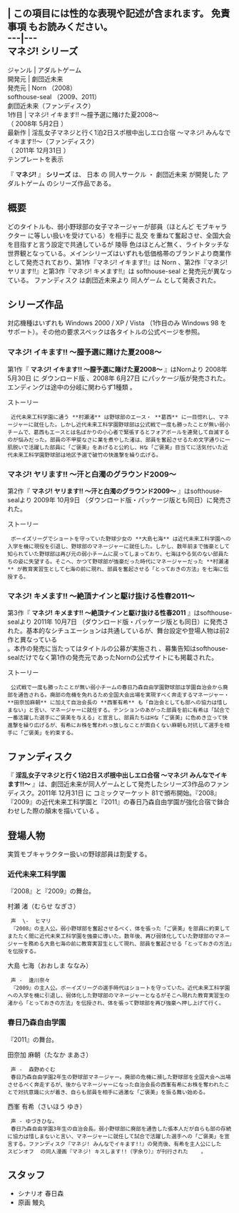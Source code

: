 |  この項目には性的な表現や記述が含まれます。  免責事項  もお読みください。  
---|---  
マネジ! シリーズ  
---  
ジャンル  |  アダルトゲーム   
開発元  |  劇団近未来   
発売元  |  Norn  （2008）   
softhouse-seal  （2009、2011）  
劇団近未来（ファンディスク）  
1作目  |  マネジ! イキます!! 〜膣予選に賭けた夏2008〜   
（  2008年  5月2日  ）  
最新作  |  淫乱女子マネジと行く1泊2日スポ根中出しエロ合宿 〜マネジ! みんなでイキます!!〜（ファンディスク）   
（  2011年  12月31日  ）  
テンプレートを表示  
  
『 **マネジ!** 』 **シリーズ** は、  日本  の  同人サークル  ・  劇団近未来  が開発した  アダルトゲーム  のシリーズ作品である。

##  概要  

どのタイトルも、弱小野球部の女子マネージャーが部員（ほとんど  モブキャラクター  に等しい扱いを受けている）を相手に  乱交
を重ねて奮起させ、全国大会を目指すと言う設定で共通しているが  陵辱
色はほとんど無く、ライトタッチな世界観となっている。メインシリーズはいずれも低価格帯のブランドより商業作として発売されており、第1作『マネジ!
イキます!!』は  Norn  、第2作『マネジ! ヤリます!!』と第3作『マネジ! キメます!!』は  softhouse-seal
と発売元が異なっている。  ファンディスク  は劇団近未来より  同人ゲーム  として発表された。

##  シリーズ作品  

対応機種はいずれも  Windows 2000  /  XP  /  Vista  （1作目のみ  Windows 98
をサポート）。その他の要求スペックは各タイトルの公式ページを参照。

###  マネジ! イキます!! 〜膣予選に賭けた夏2008〜  

第1作『 **マネジ! イキます!! 〜膣予選に賭けた夏2008〜** 』はNornより  2008年  5月30日  に  ダウンロード版  、2008年
6月27日  にパッケージ版が発売された。エンディングは途中の分岐に関わらず1種類    。

ストーリー

     近代未来工科学園に通う **村瀬渚** は野球部のエース・ **葛西** に一目惚れし、マネージャーに就任した。しかし近代未来工科学園野球部は公式戦で一度も勝ったことが無い弱小チームで、葛西もエースとは名ばかりの小心者で緊張するとフォアボールを連発して自滅するのが悩みだった。部員の不甲斐なさに業を煮やした渚は、部員を奮起させるため文字通りに一肌脱いで活躍した部員に「ご褒美」をあげると公約し、Hな「ご褒美」目当てに活気付いた近代未来工科学園野球部は地区予選で破竹の快進撃を繰り広げる。 

###  マネジ! ヤリます!! 〜汗と白濁のグラウンド2009〜  

第2作『 **マネジ! ヤリます!! 〜汗と白濁のグラウンド2009〜** 』はsofthouse-sealより  2009年  10月9日
（ダウンロード版・パッケージ版とも同日）に発売された。

ストーリー

     ボーイズリーグでショートを守っていた野球少女の **大島七海** は近代未来工科学園への入学を機に現役を引退し、野球部のマネージャーに就任した。しかし、数年前まで強豪として知られていた野球部は再び元の弱小チームに戻ってしまっており、七海はやる気のない部員たちの姿に失望する。そこへ、かつて野球部が強豪だった時代にマネージャーだった **村瀬渚** が教育実習生として七海の前に現れ、部員を奮起させる「とっておきの方法」を七海に伝授する。 

###  マネジ! キメます!! 〜絶頂ナインと駆け抜ける性春2011〜  

第3作『 **マネジ! キメます!! 〜絶頂ナインと駆け抜ける性春2011** 』はsofthouse-sealより  2011年  10月7日
（ダウンロード版・パッケージ版とも同日）に発売された。基本的なシチュエーションは共通しているが、舞台設定や登場人物は前2作と異なっている  
。本作の発売に当たってはタイトルの公募が実施され    、募集告知はsofthouse-
sealだけでなく第1作の発売元であったNornの公式サイトにも掲載された。

ストーリー

     公式戦で一度も勝ったことが無い弱小チームの春日乃森自由学園野球部は学園自治会から廃部を通告される。廃部の危機を免れるため全国大会出場を実現すべく奔走するマネージャー・ **田奈加麻朝** に加えて自治会長の **西峯有希** も「自治会としても部への協力は惜しまない」と言い、マネージャーに就任する。テンションのあがった部員を前に有希は「試合で一番活躍した選手にご褒美を与える」と宣言し、部員たちはHな「ご褒美」に色めき立って快進撃を繰り広げるが、有希にお株を奪われっ放しなことが面白くない麻朝も対抗して選手を相手に「ご褒美」を約束する。 

##  ファンディスク  

『 **淫乱女子マネジと行く1泊2日スポ根中出しエロ合宿 〜マネジ! みんなでイキます!!〜**
』は、劇団近未来が同人ゲームとして発売したシリーズ3作品のファンディスク。2011年  12月31日  に  コミックマーケット
81で頒布開始。『2008』『2009』の近代未来工科学園と『2011』の春日乃森自由学園が強化合宿で鉢合わせした際の顛末を描いている    。

##  登場人物  

実質モブキャラクター扱いの野球部員は割愛する。

###  近代未来工科学園  

『2008』と『2009』の舞台。

村瀬 渚（むらせ なぎさ）

     声  \-  ヒマリ 
     『2008』の主人公。弱小野球部を奮起させるべく、体を張った「ご褒美」を部員に約束してまたたく間に近代未来工科学園を強豪に導いた。数年後、再び弱体化していた野球部のマネージャーを務める大島七海の前に教育実習生として現れ、部員を奮起させる「とっておきの方法」を伝授する。 
大島 七海（おおしま ななみ）

     声 -  逢川奈々 
     『2009』の主人公。ボーイズリーグの選手時代はショートを守っていた。近代未来工科学園への入学を機に引退し、弱体化した野球部のマネージャーとなるがそこへ現れた教育実習生の渚から「とっておきの方法」を伝授され、体を張って野球部を再び強豪へ押し上げて行く。 

###  春日乃森自由学園  

『2011』の舞台。

田奈加 麻朝（たなか まあさ）

     声 -  森野めぐむ 
     春日乃森自由学園2年生の野球部マネージャー。廃部の危機に瀕した野球部を全国大会へ出場させるべく奔走するが、後からマネージャーになった自治会長の西峯有希にお株を奪われたことで対抗意識に火が着き、自らも部員を相手に過激な「ご褒美」を振る舞い始める。 
西峯 有希（さいほう ゆき）

     声 - ゆづきひな。 
     春日乃森自由学園3年生の自治会長。弱小野球部に廃部を通告した張本人だが自らも部の存続に協力は惜しまないと言い、マネージャーに就任して試合で活躍した選手への「ご褒美」を宣言する。ファンディスク『マネジ! みんなでイキます!!』の発売後、有希を主人公にした  スピンオフ  の同人漫画『マネジ! キスします!!（字余り）』が刊行された    。 

##  スタッフ  

  * シナリオ 春日森 
  * 原画  鰻丸 

